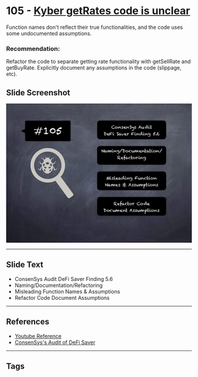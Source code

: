 
# 105 - [Kyber getRates code is unclear](./Kyber%20getRates%20code%20is%20unclear.md)

Function names don't reflect their true functionalities, and the code uses some undocumented assumptions.

### Recommendation:
Refactor the code to separate getting rate functionality with getSellRate and getBuyRate. Explicitly document any assumptions in the code (slippage, etc).
## Slide Screenshot
![105.jpg](../../images/8.%20Audit%20Findings%20201/105.jpg)
___
## Slide Text
- ConsenSys Audit DeFi Saver Finding 5.6
- Naming/Documentation/Refactoring
- Misleading Function Names & Assumptions
- Refactor Code Document Assumptions
___
## References
- [Youtube Reference](https://youtu.be/IXm6JAprhuw?t=394)
- [ConsenSys's Audit of DeFi Saver](https://consensys.net/diligence/audits/2021/03/defi-saver/#kyber-getrates-code-is-unclear)
___
## Tags
